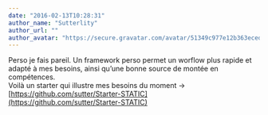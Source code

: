 ```yaml
---
date: "2016-02-13T10:28:31"
author_name: "Sutterlity"
author_url: ""
author_avatar: "https://secure.gravatar.com/avatar/51349c977e12b363ecedf2f31e77b5c5?s=48&d=mm&r=g"
---
```

Perso je fais pareil. Un framework perso permet un worflow plus rapide et adapté à mes besoins, ainsi qu’une bonne source de montée en compétences.  
Voilà un starter qui illustre mes besoins du moment -> [https://github.com/sutter/Starter-STATIC](https://github.com/sutter/Starter-STATIC)